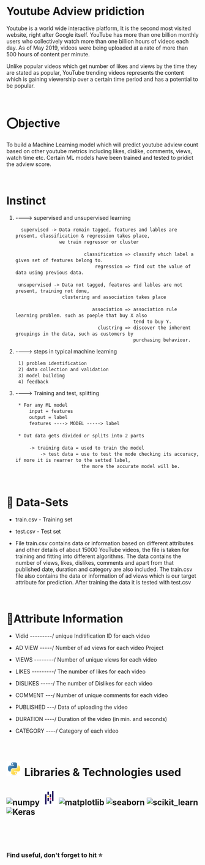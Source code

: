 # Youtube Adview pridiction
Youtube is a world wide interactive platform, It is the second most visited website, right after Google itself. YouTube has more than one billion monthly users who collectively watch more than one billion hours of videos each day. As of May 2019, videos were being uploaded at a rate of more than 500 hours of content per minute.

Unlike popular videos which get number of likes and views by the time they are stated as popular, YouTube trending videos represents the content which is gaining viewership over a certain time period and has a potential to be
popular. 


<p>&nbsp</p>

# ⭕bjective
To build a Machine Learning model which will predict youtube adview count based on other youtube metrics including likes, dislike, comments, views, watch time etc.
Certain ML models have been trained and tested to pridict the adview score. 

<p>&nbsp</p>

# Instinct
1. ----> supervised and unsupervised learning
   
		 supervised -> Data remain tagged, features and lables are present, classification & regression takes place,
                       we train regressor or cluster

                                classification => classify which label a given set of features belong to.
                                    regression => find out the value of data using previous data.

		unsupervised -> Data not tagged, features and lables are not present, training not done, 
                        clustering and association takes place
						 
                                   association => association rule learning problem. such as poeple that buy X also 
                                                  tend to buy Y.
                                     clustring => discover the inherent groupings in the data, such as customers by 
                                                  purchasing behaviour.
                                    
				

3. ----> steps in typical machine learning 	
   
   		1) problem identification
		2) data collection and validation 
		3) model building
		4) feedback


4. ----> Training and test, splitting
   		
		* For any ML model 
			input = features
			output = label
			features ----> MODEL -----> label

		* Out data gets divided or splits into 2 parts 
    
            -> training data = used to train the model
                -> test data = use to test the mode checking its accuracy, if more it is nearner to the setted label, 
                               the more the accurate model will be.

  

<p>&nbsp</p>

# 📂 Data-Sets
* train.csv - Training set

* test.csv - Test set

* File train.csv contains data or information based on different attributes and other details of about 15000 YouTube videos, the file is taken for training and fitting into different algorithms. The data contains the number of views, likes, dislikes, comments and apart from that published date, duration and category are also included. The train.csv file also contains the data or information of ad views which is our target attribute for prediction. After training the data it is tested with test.csv 
  
<p>&nbsp</p>

# 📎Attribute Information

   * Vidid ---------/ unique Inditification ID for each video

   * AD VIEW -----/ Number of ad views for each video Project

   * VIEWS --------/ Number of unique views for each video

   * LIKES ---------/ The number of likes for each video

   * DISLIKES -----/ The number of Dislikes for each video

   * COMMENT ---/ Number of unique comments for each video

   * PUBLISHED ---/ Data of uploading the video

   * DURATION ----/ Duration of the video (in min. and seconds)

   * CATEGORY ----/ Category of each video
  
<p>&nbsp</p>

# <a href="https://www.python.org" target="_blank" rel="noreferrer"> <img src="https://raw.githubusercontent.com/devicons/devicon/master/icons/python/python-original.svg" alt="python" width="40" height="40"/></a> Libraries & Technologies used

## <img src="https://numpy.org/images/logo.svg" alt="numpy" height="40" width="40"> <img src="https://raw.githubusercontent.com/devicons/devicon/2ae2a900d2f041da66e950e4d48052658d850630/icons/pandas/pandas-original.svg" alt="pandas" width="40" height="40"/> <img src="https://matplotlib.org/_static/images/logo2.svg" alt="matplotlib" width="60" height="40"/> <img src="https://seaborn.pydata.org/_images/logo-mark-lightbg.svg" alt="seaborn" width="40" height="40"/> <img src="https://upload.wikimedia.org/wikipedia/commons/0/05/Scikit_learn_logo_small.svg" alt="scikit_learn" width="40" height="40"/> <img src="https://keras.io/img/logo.png" alt="Keras" width="80" height="40"/>


<p>&nbsp</p>
<p>&nbsp</p>

<h3>Find useful, don't forget to hit ⭐</h3>
